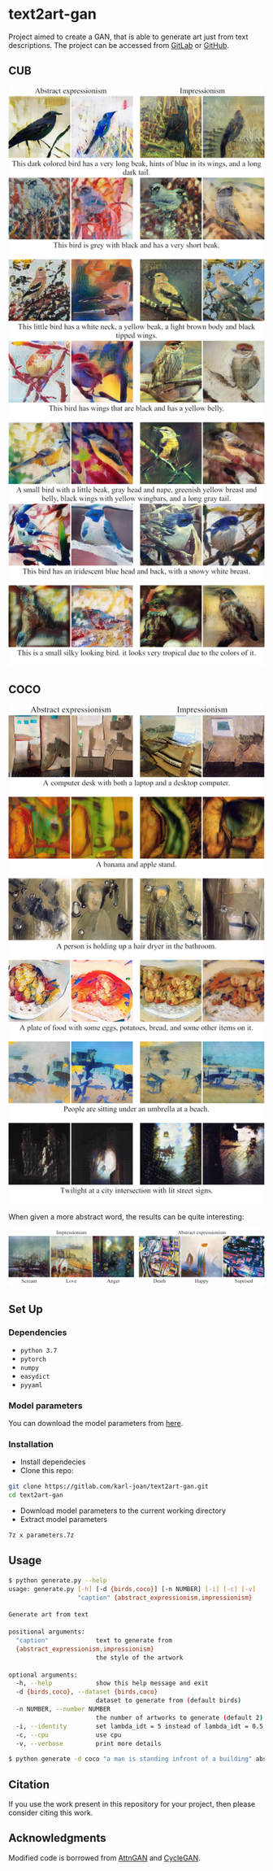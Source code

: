 # text2art-gan
Project aimed to create a GAN, that is able to generate art just from text descriptions. The project can be accessed from [GitLab](https://gitlab.com/karl-joan/text2art-gan) or [GitHub](https://github.com/karl-joan/text2art-gan).

## CUB
<img src="paper/images/lisa1_eng.png" width="650px"/>

## COCO
<img src="paper/images/lisa2_eng.png" width="650px"/>

When given a more abstract word, the results can be quite interesting:

<img src="paper/images/abstraktne_eng.png" width="1000px"/>

## Set Up
### Dependencies
- `python 3.7`
- `pytorch`
- `numpy`
- `easydict`
- `pyyaml`

### Model parameters
You can download the model parameters from [here](https://mega.nz/#!2sdgHQTA!ryWs09-BNmC4Pzh1mABGm4QXBD8XGpZU8ft1KRGWWGg).

### Installation
- Install dependecies
- Clone this repo:
```bash
git clone https://gitlab.com/karl-joan/text2art-gan.git
cd text2art-gan
```
- Download model parameters to the current working directory
- Extract model parameters
```bash
7z x parameters.7z
```

## Usage
```bash
$ python generate.py --help
usage: generate.py [-h] [-d {birds,coco}] [-n NUMBER] [-i] [-c] [-v]
                   "caption" {abstract_expressionism,impressionism}

Generate art from text

positional arguments:
  "caption"             text to generate from
  {abstract_expressionism,impressionism}
                        the style of the artwork

optional arguments:
  -h, --help            show this help message and exit
  -d {birds,coco}, --dataset {birds,coco}
                        dataset to generate from (default birds)
  -n NUMBER, --number NUMBER
                        the number of artworks to generate (default 2)
  -i, --identity        set lambda_idt = 5 instead of lambda_idt = 0.5
  -c, --cpu             use cpu
  -v, --verbose         print more details
```

```bash
$ python generate -d coco "a man is standing infront of a building" abstract_expressionism
```

## Citation
If you use the work present in this repository for your project, then please consider citing this work.

## Acknowledgments
Modified code is borrowed from [AttnGAN](https://github.com/taoxugit/AttnGAN) and [CycleGAN](https://github.com/junyanz/CycleGAN).

